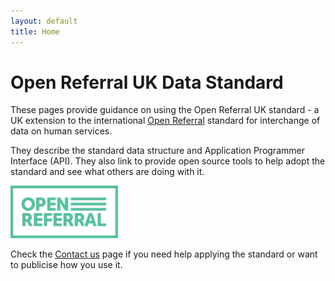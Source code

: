 ```yaml
---
layout: default
title: Home
---
```


# Open Referral UK Data Standard
<div class="row"><div class="col">
<p>These pages provide guidance on using the Open Referral UK standard - a UK extension to the international <a href="https://openreferral.org/">Open Referral</a> standard for interchange of data on human services.</p>

<p>They describe the standard data structure and Application Programmer Interface (API). They also link to provide open source tools to help adopt the standard and see what others are doing with it.</p>
</div><div class="col-auto d-flex align-items-center" style="min-width: 190px">  

<a href="https://www.OpenReferral.org" class="mt-0 mb-0" target="_blank"><img class="img-fluid mb-0 mt-0" style="height: 6em;" src="https://raw.githubusercontent.com/OpenReferralUK/human-services/gh-pages/assets/images/OpenReferral_Logo_Green.png"></a>
  
</div></div>  

Check the [Contact us](/ContactUs/) page if you need help applying the standard or want to publicise how you use it.

